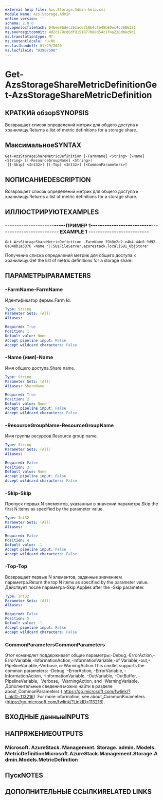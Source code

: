 ```yaml
---
external help file: Azs.Storage.Admin-help.xml
Module Name: Azs.Storage.Admin
online version: ''
schema: 2.0.0
ms.openlocfilehash: 646ee96dec361ac6318b4cfe48b80ec4c3686321
ms.sourcegitcommit: 4d2c178cd6df9151877b08d54c1f4a228dbec9d1
ms.translationtype: MT
ms.contentlocale: ru-RU
ms.lasthandoff: 01/29/2020
ms.locfileid: "93907598"
---
```

# <span data-ttu-id="98f9a-101">Get-AzsStorageShareMetricDefinition</span><span class="sxs-lookup"><span data-stu-id="98f9a-101">Get-AzsStorageShareMetricDefinition</span></span>

## <span data-ttu-id="98f9a-102">КРАТКИй обзор</span><span class="sxs-lookup"><span data-stu-id="98f9a-102">SYNOPSIS</span></span>
<span data-ttu-id="98f9a-103">Возвращает список определений метрик для общего доступа к хранилищу.</span><span class="sxs-lookup"><span data-stu-id="98f9a-103">Returns a list of metric definitions for a storage share.</span></span>

## <span data-ttu-id="98f9a-104">Максимальное</span><span class="sxs-lookup"><span data-stu-id="98f9a-104">SYNTAX</span></span>

```
Get-AzsStorageShareMetricDefinition [-FarmName] <String> [-Name] <String> [[-ResourceGroupName] <String>]
 [[-Skip] <Int32>] [[-Top] <Int32>] [<CommonParameters>]
```

## <span data-ttu-id="98f9a-105">NОПИСАНИЕ</span><span class="sxs-lookup"><span data-stu-id="98f9a-105">DESCRIPTION</span></span>
<span data-ttu-id="98f9a-106">Возвращает список определений метрик для общего доступа к хранилищу.</span><span class="sxs-lookup"><span data-stu-id="98f9a-106">Returns a list of metric definitions for a storage share.</span></span>

## <span data-ttu-id="98f9a-107">ИЛЛЮСТРИРУЮТ</span><span class="sxs-lookup"><span data-stu-id="98f9a-107">EXAMPLES</span></span>

### <span data-ttu-id="98f9a-108">--------------------------ПРИМЕР 1--------------------------</span><span class="sxs-lookup"><span data-stu-id="98f9a-108">-------------------------- EXAMPLE 1 --------------------------</span></span>
```
Get-AzsStorageShareMetricDefinition -FarmName f9b8e2e2-e4b4-44e0-9d92-6a848b1a5376 -Name "||SU1FileServer.azurestack.local|SU1_ObjStore"
```

<span data-ttu-id="98f9a-109">Получение списка определений метрик для общего доступа к хранилищу.</span><span class="sxs-lookup"><span data-stu-id="98f9a-109">Get the list of metric definitions for a storage share.</span></span>

## <span data-ttu-id="98f9a-110">ПАРАМЕТРЫ</span><span class="sxs-lookup"><span data-stu-id="98f9a-110">PARAMETERS</span></span>

### <span data-ttu-id="98f9a-111">-FarmName</span><span class="sxs-lookup"><span data-stu-id="98f9a-111">-FarmName</span></span>
<span data-ttu-id="98f9a-112">Идентификатор фермы.</span><span class="sxs-lookup"><span data-stu-id="98f9a-112">Farm Id.</span></span>

```yaml
Type: String
Parameter Sets: (All)
Aliases: 

Required: True
Position: 1
Default value: None
Accept pipeline input: False
Accept wildcard characters: False
```

### <span data-ttu-id="98f9a-113">-Name (имя)</span><span class="sxs-lookup"><span data-stu-id="98f9a-113">-Name</span></span>
<span data-ttu-id="98f9a-114">Имя общего доступа.</span><span class="sxs-lookup"><span data-stu-id="98f9a-114">Share name.</span></span>

```yaml
Type: String
Parameter Sets: (All)
Aliases: ShareName

Required: True
Position: 2
Default value: None
Accept pipeline input: False
Accept wildcard characters: False
```

### <span data-ttu-id="98f9a-115">-ResourceGroupName</span><span class="sxs-lookup"><span data-stu-id="98f9a-115">-ResourceGroupName</span></span>
<span data-ttu-id="98f9a-116">Имя группы ресурсов.</span><span class="sxs-lookup"><span data-stu-id="98f9a-116">Resource group name.</span></span>

```yaml
Type: String
Parameter Sets: (All)
Aliases: 

Required: False
Position: 3
Default value: None
Accept pipeline input: False
Accept wildcard characters: False
```

### <span data-ttu-id="98f9a-117">-Skip</span><span class="sxs-lookup"><span data-stu-id="98f9a-117">-Skip</span></span>
<span data-ttu-id="98f9a-118">Пропуск первых N элементов, указанных в значении параметра.</span><span class="sxs-lookup"><span data-stu-id="98f9a-118">Skip the first N items as specified by the parameter value.</span></span>

```yaml
Type: Int32
Parameter Sets: (All)
Aliases: 

Required: False
Position: 4
Default value: -1
Accept pipeline input: False
Accept wildcard characters: False
```

### <span data-ttu-id="98f9a-119">-Top</span><span class="sxs-lookup"><span data-stu-id="98f9a-119">-Top</span></span>
<span data-ttu-id="98f9a-120">Возвращает первые N элементов, заданные значением параметра.</span><span class="sxs-lookup"><span data-stu-id="98f9a-120">Return the top N items as specified by the parameter value.</span></span>
<span data-ttu-id="98f9a-121">Действует после параметра-Skip.</span><span class="sxs-lookup"><span data-stu-id="98f9a-121">Applies after the -Skip parameter.</span></span>

```yaml
Type: Int32
Parameter Sets: (All)
Aliases: 

Required: False
Position: 5
Default value: -1
Accept pipeline input: False
Accept wildcard characters: False
```

### <span data-ttu-id="98f9a-122">CommonParameters</span><span class="sxs-lookup"><span data-stu-id="98f9a-122">CommonParameters</span></span>
<span data-ttu-id="98f9a-123">Этот командлет поддерживает общие параметры:-Debug,-ErrorAction,-ErrorVariable,-InformationAction,-InformationVariable,-of Variable,-out,-PipelineVariable,-Verbose, и-WarningAction.</span><span class="sxs-lookup"><span data-stu-id="98f9a-123">This cmdlet supports the common parameters: -Debug, -ErrorAction, -ErrorVariable, -InformationAction, -InformationVariable, -OutVariable, -OutBuffer, -PipelineVariable, -Verbose, -WarningAction, and -WarningVariable.</span></span> <span data-ttu-id="98f9a-124">Дополнительные сведения можно найти в разделе about_CommonParameters ( https://go.microsoft.com/fwlink/?LinkID=113216) .</span><span class="sxs-lookup"><span data-stu-id="98f9a-124">For more information, see about_CommonParameters (https://go.microsoft.com/fwlink/?LinkID=113216).</span></span>

## <span data-ttu-id="98f9a-125">ВХОДНЫЕ данные</span><span class="sxs-lookup"><span data-stu-id="98f9a-125">INPUTS</span></span>

## <span data-ttu-id="98f9a-126">НАПРЯЖЕНИЕ</span><span class="sxs-lookup"><span data-stu-id="98f9a-126">OUTPUTS</span></span>

### <span data-ttu-id="98f9a-127">Microsoft. AzureStack. Management. Storage. admin. Models. MetricDefinition</span><span class="sxs-lookup"><span data-stu-id="98f9a-127">Microsoft.AzureStack.Management.Storage.Admin.Models.MetricDefinition</span></span>

## <span data-ttu-id="98f9a-128">Пуск</span><span class="sxs-lookup"><span data-stu-id="98f9a-128">NOTES</span></span>

## <span data-ttu-id="98f9a-129">ДОПОЛНИТЕЛЬНЫЕ ССЫЛКИ</span><span class="sxs-lookup"><span data-stu-id="98f9a-129">RELATED LINKS</span></span>

